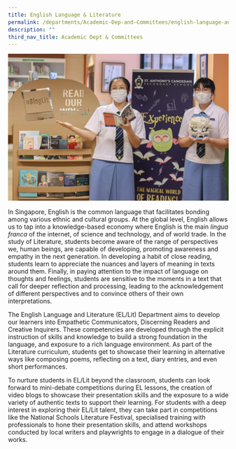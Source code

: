 ```yaml
---
title: English Language & Literature
permalink: /departments/Academic-Dep-and-Committees/english-language-and-literature/
description: ""
third_nav_title: Academic Dept & Committees
---
```

![](/images/Departments/Academic%20Dep%20&%20Comittee/ENGLISH%20LANGUAGE%20&%20LITERATURE/IMG_0583-1024x683.jpg)

In Singapore, English is the common language that facilitates bonding among various ethnic and cultural groups. At the global level, English allows us to tap into a knowledge-based economy where English is the main _lingua franca_ of the internet, of science and technology, and of world trade. In the study of Literature, students become aware of the range of perspectives we, human beings, are capable of developing, promoting awareness and empathy in the next generation. In developing a habit of close reading, students learn to appreciate the nuances and layers of meaning in texts around them. Finally, in paying attention to the impact of language on thoughts and feelings, students are sensitive to the moments in a text that call for deeper reflection and processing, leading to the acknowledgement of different perspectives and to convince others of their own interpretations.

The English Language and Literature (EL/Lit) Department aims to develop our learners into Empathetic Communicators, Discerning Readers and Creative Inquirers. These competencies are developed through the explicit instruction of skills and knowledge to build a strong foundation in the language, and exposure to a rich language environment. As part of the Literature curriculum, students get to showcase their learning in alternative ways like composing poems, reflecting on a text, diary entries, and even short performances.

To nurture students in EL/Lit beyond the classroom, students can look forward to mini-debate competitions during EL lessons, the creation of video blogs to showcase their presentation skills and the exposure to a wide variety of authentic texts to support their learning. For students with a deep interest in exploring their EL/Lit talent, they can take part in competitions like the National Schools Literature Festival, specialised training with professionals to hone their presentation skills, and attend workshops conducted by local writers and playwrights to engage in a dialogue of their works.
